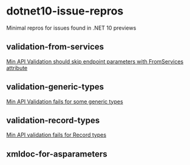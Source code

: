 # dotnet10-issue-repros

Minimal repros for issues found in .NET 10 previews

## validation-from-services

[Min API Validation should skip endpoint parameters with FromServices attribute](https://github.com/dotnet/aspnetcore/issues/61392)

## validation-generic-types

[Min API Validation fails for some generic types](https://github.com/dotnet/aspnetcore/issues/61388)

## validation-record-types

[Min API validation fails for Record types](https://github.com/dotnet/aspnetcore/issues/61379)

## xmldoc-for-asparameters

